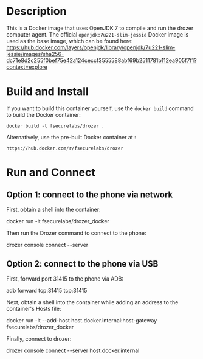 # Description

This is a Docker image that uses OpenJDK 7 to compile and run the drozer computer agent. The official `openjdk:7u221-slim-jessie` Docker image is used as the base image, which can be found here: https://hub.docker.com/layers/openjdk/library/openjdk/7u221-slim-jessie/images/sha256-dc71e8d2c255f0bef75e42a124ceccf3555588abf69b2511781b112ea905f7f1?context=explore

# Build and Install

If you want to build this container yourself, use the `docker build` command to build the Docker container:

`docker build -t fsecurelabs/drozer .`

Alternatively, use the pre-built Docker container at <pending>:

`https://hub.docker.com/r/fsecurelabs/drozer`

# Run and Connect
  
## Option 1: connect to the phone via network

First, obtain a shell into the container:

docker run -it fsecurelabs/drozer_docker

Then run the Drozer command to connect to the phone:

drozer console connect --server <phone IP address>

## Option 2: connect to the phone via USB

First, forward port 31415 to the phone via ADB:

adb forward tcp:31415 tcp:31415

Next, obtain a shell into the container while adding an address to the container's Hosts file:

docker run -it --add-host host.docker.internal:host-gateway fsecurelabs/drozer_docker

Finally, connect to drozer:

drozer console connect --server host.docker.internal
